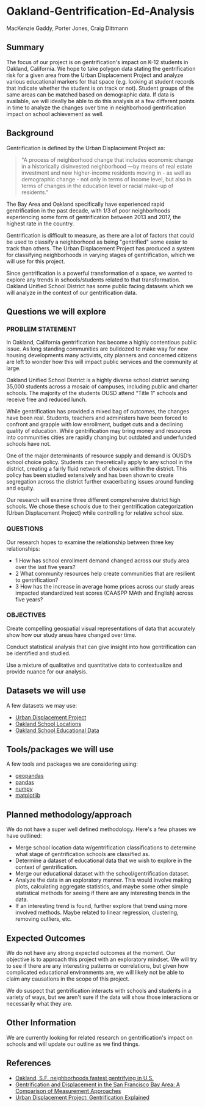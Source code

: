 # Oakland-Gentrification-Ed-Analysis
MacKenzie Gaddy, Porter Jones, Craig Dittmann

## Summary
The focus of our project is on gentrification's impact on K-12 students in Oakland, California. We hope to take polygon data stating the gentrification risk for a given area from the Urban Displacement Project and analyze various educational markers for that space (e.g. looking at student records that indicate whether the student is on track or not). Student groups of the same areas can be matched based on demographic data. If data is available, we will ideally be able to do this analysis at a few different points in time to analyze the changes over time in neighborhood gentrification impact on school achievement as well.

## Background
Gentrification is defined by the Urban Displacement Project as:
> "A process of neighborhood change that includes economic change in a historically disinvested neighborhood —by means of real estate investment and new higher-income residents moving in - as well as demographic change - not only in terms of income level, but also in terms of changes in the education level or racial make-up of residents."


The Bay Area and Oakland specifically have experienced rapid gentrification in the past decade,
with 1/3 of poor neighborhoods experiencing some form of gentrification between 2013 and 2017, the highest rate in the country.

Gentrification is difficult to measure, as there are a lot of factors that could be used to classify a neighborhood as being "gentrified" some easier to track than others. The Urban Displacement Project has produced a system for classifying neighborhoods in varying stages of gentrification, which we will use for this project.

Since gentrification is a powerful transformation of a space, we wanted to explore any trends in schools/students related to that transformation. Oakland Unified School District has some public facing datasets which we will analyze in the context of our gentrification data.

## Questions we will explore

### PROBLEM STATEMENT

In Oakland, California gentrification has become a highly contentious public issue. As long standing communities are bulldozed to make way for new housing developments many activists, city planners and concerned citizens are left to wonder how this will impact public services and the community at large. 

Oakland Unified School District is a highly diverse school district serving 35,000 students across a mosaic of campuses, including public and charter schools. The majority of the students OUSD attend “Title 1” schools and receive free and reduced lunch. 

While gentrification has provided a mixed bag of outcomes, the changes have been real. Students, teachers and administers have been forced to confront and grapple with low enrollment, budget cuts and a declining quality of education. While gentrification may bring money and resources into communities cities are rapidly changing but outdated and underfunded schools have not. 

One of the major determinants of resource supply and demand is OUSD’s school choice policy. Students can theoretically apply to any school in the district, creating a fairly fluid network of choices within the district. This policy has been studied extensively and has been shown to create segregation across the district further exacerbating issues around funding and equity.

Our research will examine three different comprehensive district high schools. We chose these schools due to their gentrification categorization (Urban Displacement Project) while controlling for relative school size.


### QUESTIONS

Our research hopes to examine the relationship between three key relationships:
* 1 How has school enrollment demand changed across our study area over the last five years?
* 2 What community resources help create communities that are resilient to gentrification?
* 3 How has the increase in average home prices across our study areas impacted standardized test scores (CAASPP MAth and English) across five years?

### OBJECTIVES

Create compelling geospatial visual representations of data that accurately show how our study areas have changed over time. 

Conduct statistical analysis that can give insight into how gentrification can be identified and studied.

Use a mixture of qualitative and quantitative data to contextualize and provide nuance for our analysis.

## Datasets we will use
A few datasets we may use:
* [Urban Displacement Project](https://www.urbandisplacement.org/)
* [Oakland School Locations](https://data.oaklandca.gov/Education/Map-of-Oakland-Public-Schools/trbj-7f28)
* [Oakland School Educational Data](http://www.ousddata.org/)

## Tools/packages we will use
A few tools and packages we are considering using:
* [geopandas](https://geopandas.org/)
* [pandas](https://pandas.pydata.org/)
* [numpy](https://numpy.org/)
* [matplotlib](https://matplotlib.org/stable/index.html)

## Planned methodology/approach
We do not have a super well defined methodology. Here's a few phases we have outlined:
* Merge school location data w/gentrification classifications to determine what stage of gentrification schools are classified as.
* Determine a dataset of educational data that we wish to explore in the context of gentrification.
* Merge our educational dataset with the school/gentrification dataset.
* Analyze the data in an exploratory manner. This would involve making plots, calculating aggregate statistics, and maybe some other simple statistical methods for seeing if there are any interesting trends in the data.
* If an interesting trend is found, further explore that trend using more involved methods. Maybe related to linear regression, clustering, removing outliers, etc. 

## Expected Outcomes
We do not have any strong expected outcomes at the moment.
Our objective is to approach this project with an exploratory mindset.
We will try to see if there are any interesting patterns or correlations,
but given how complicated educational environments are, we will likely not
be able to claim any causations in the scope of this project. 

We do suspect that gentrification interacts with schools and students in a variety of ways,
but we aren't sure if the data will show those interactions or necessarily what they are.

## Other Information
We are currently looking for related research on gentrification's impact on schools
and will update our outline as we find things.

## References
* [Oakland, S.F. neighborhoods fastest gentrifying in U.S.](https://www.mercurynews.com/2020/06/18/oakland-s-f-neighborhoods-fastest-gentrifying-in-u-s/)
* [Gentrification and Displacement in the San Francisco Bay Area: A Comparison of Measurement Approaches](https://www.ncbi.nlm.nih.gov/pmc/articles/PMC6616964/)
* [Urban Displacement Project: Gentrification Explained](https://www.urbandisplacement.org/gentrification-explained)
